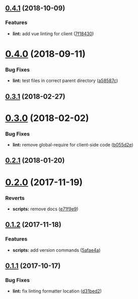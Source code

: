 <a name="0.4.1"></a>
## [0.4.1](https://github.com/Beg-in/project/compare/0.4.0...0.4.1) (2018-10-09)


### Features

* **lint:** add vue linting for client ([7f18430](https://github.com/Beg-in/project/commit/7f18430))



<a name="0.4.0"></a>
# [0.4.0](https://github.com/Beg-in/project/compare/0.3.1...0.4.0) (2018-09-11)


### Bug Fixes

* **lint:** test files in correct parent directory ([a58587c](https://github.com/Beg-in/project/commit/a58587c))



<a name="0.3.1"></a>
## [0.3.1](https://github.com/Beg-in/project/compare/0.3.0...0.3.1) (2018-02-27)



<a name="0.3.0"></a>
# [0.3.0](https://github.com/Beg-in/project/compare/0.2.1...0.3.0) (2018-02-02)


### Bug Fixes

* **lint:** remove global-require for client-side code ([b055d2e](https://github.com/Beg-in/project/commit/b055d2e))



<a name="0.2.1"></a>
## [0.2.1](https://github.com/Beg-in/project/compare/0.2.0...0.2.1) (2018-01-20)



<a name="0.2.0"></a>
# [0.2.0](https://github.com/Beg-in/project/compare/0.1.2...0.2.0) (2017-11-19)


### Reverts

* **scripts:** remove docs ([e71f9e9](https://github.com/Beg-in/project/commit/e71f9e9))



<a name="0.1.2"></a>
## [0.1.2](https://github.com/Beg-in/project/compare/0.1.1...0.1.2) (2017-11-18)


### Features

* **scripts:** add version commands ([5afae4a](https://github.com/Beg-in/project/commit/5afae4a))



<a name="0.1.1"></a>
## [0.1.1](https://github.com/Beg-in/project/compare/d31bed2...0.1.1) (2017-10-17)


### Bug Fixes

* **lint:** fix linting formatter location ([d31bed2](https://github.com/Beg-in/project/commit/d31bed2))



